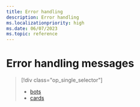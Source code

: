 ```yaml
---
title: Error handling
description: Error handling
ms.localizationpriority: high
ms.date: 06/07/2023
ms.topic: reference
---
```


# Error handling messages

> [!div class="op_single_selector"]
> - [bots](~/resources/includes/bots.md)
> - [cards](~/resources/includes/cards.md)
